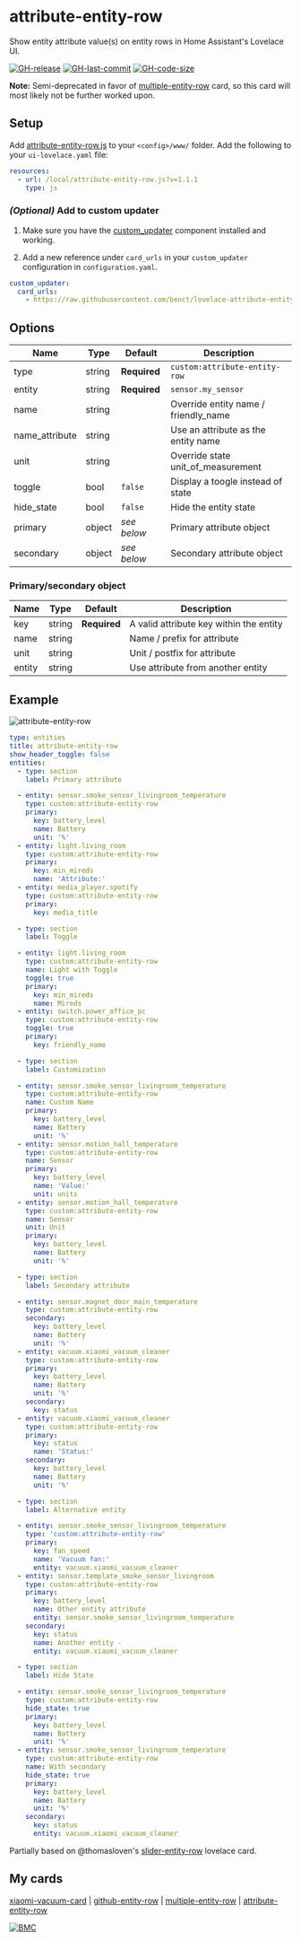 # attribute-entity-row
Show entity attribute value(s) on entity rows in Home Assistant's Lovelace UI.

[![GH-release](https://img.shields.io/badge/version-1.1.1-red.svg?style=flat-square)](https://raw.githubusercontent.com/benct/lovelace-attribute-entity-row/master/attribute-entity-row.js)
[![GH-last-commit](https://img.shields.io/github/last-commit/benct/lovelace-attribute-entity-row.svg?style=flat-square)](https://github.com/benct/lovelace-attribute-entity-row/commits/master)
[![GH-code-size](https://img.shields.io/github/languages/code-size/benct/lovelace-attribute-entity-row.svg?style=flat-square)](https://github.com/benct/lovelace-attribute-entity-row)

**Note:** Semi-deprecated in favor of [multiple-entity-row](https://github.com/benct/lovelace-multiple-entity-row) card, so this card will most likely not be further worked upon.

## Setup

Add [attribute-entity-row.js](https://raw.githubusercontent.com/benct/lovelace-attribute-entity-row/master/attribute-entity-row.js) to your `<config>/www/` folder. Add the following to your `ui-lovelace.yaml` file:

```yaml
resources:
  - url: /local/attribute-entity-row.js?v=1.1.1
    type: js
```

### *(Optional)* Add to custom updater

1. Make sure you have the [custom_updater](https://github.com/custom-components/custom_updater) component installed and working.

2. Add a new reference under `card_urls` in your `custom_updater` configuration in `configuration.yaml`.

```yaml
custom_updater:
  card_urls:
    - https://raw.githubusercontent.com/benct/lovelace-attribute-entity-row/master/tracker.json
```

## Options

| Name | Type | Default | Description
| ---- | ---- | ------- | -----------
| type | string | **Required** | `custom:attribute-entity-row`
| entity | string | **Required** | `sensor.my_sensor`
| name | string | | Override entity name / friendly_name
| name_attribute | string | | Use an attribute as the entity name
| unit | string | | Override state unit_of_measurement
| toggle | bool | `false` | Display a toogle instead of state
| hide_state | bool | `false` | Hide the entity state
| primary | object | *see below* | Primary attribute object
| secondary | object | *see below* | Secondary attribute object

### Primary/secondary object

| Name | Type | Default | Description
| ---- | ---- | ------- | -----------
| key  | string | **Required** | A valid attribute key within the entity
| name | string | | Name / prefix for attribute
| unit | string | | Unit / postfix for attribute
| entity | string | | Use attribute from another entity

## Example

![attribute-entity-row](https://raw.githubusercontent.com/benct/lovelace-attribute-entity-row/master/example.png)

```yaml
type: entities
title: attribute-entity-row
show_header_toggle: false
entities:
  - type: section
    label: Primary attribute

  - entity: sensor.smoke_sensor_livingroom_temperature
    type: custom:attribute-entity-row
    primary:
      key: battery_level
      name: Battery
      unit: '%'
  - entity: light.living_room
    type: custom:attribute-entity-row
    primary:
      key: min_mireds
      name: 'Attribute:'
  - entity: media_player.spotify
    type: custom:attribute-entity-row
    primary:
      key: media_title

  - type: section
    label: Toggle

  - entity: light.living_room
    type: custom:attribute-entity-row
    name: Light with Toggle
    toggle: true
    primary:
      key: min_mireds
      name: Mireds
  - entity: switch.power_office_pc
    type: custom:attribute-entity-row
    toggle: true
    primary:
      key: friendly_name

  - type: section
    label: Customization

  - entity: sensor.smoke_sensor_livingroom_temperature
    type: custom:attribute-entity-row
    name: Custom Name
    primary:
      key: battery_level
      name: Battery
      unit: '%'
  - entity: sensor.motion_hall_temperature
    type: custom:attribute-entity-row
    name: Sensor
    primary:
      key: battery_level
      name: 'Value:'
      unit: units
  - entity: sensor.motion_hall_temperature
    type: custom:attribute-entity-row
    name: Sensor
    unit: Unit
    primary:
      key: battery_level
      name: Battery
      unit: '%'

  - type: section
    label: Secondary attribute

  - entity: sensor.magnet_door_main_temperature
    type: custom:attribute-entity-row
    secondary:
      key: battery_level
      name: Battery
      unit: '%'
  - entity: vacuum.xiaomi_vacuum_cleaner
    type: custom:attribute-entity-row
    primary:
      key: battery_level
      name: Battery
      unit: '%'
    secondary:
      key: status
  - entity: vacuum.xiaomi_vacuum_cleaner
    type: custom:attribute-entity-row
    primary:
      key: status
      name: 'Status:'
    secondary:
      key: battery_level
      name: Battery
      unit: '%'

  - type: section
    label: Alternative entity

  - entity: sensor.smoke_sensor_livingroom_temperature
    type: 'custom:attribute-entity-row'
    primary:
      key: fan_speed
      name: 'Vacuum fan:'
      entity: vacuum.xiaomi_vacuum_cleaner
  - entity: sensor.template_smoke_sensor_livingroom
    type: custom:attribute-entity-row
    primary:
      key: battery_level
      name: Other entity attribute
      entity: sensor.smoke_sensor_livingroom_temperature
    secondary:
      key: status
      name: Another entity -
      entity: vacuum.xiaomi_vacuum_cleaner

  - type: section
    label: Hide State

  - entity: sensor.smoke_sensor_livingroom_temperature
    type: custom:attribute-entity-row
    hide_state: true
    primary:
      key: battery_level
      name: Battery
      unit: '%'
  - entity: sensor.smoke_sensor_livingroom_temperature
    type: custom:attribute-entity-row
    name: With secondary
    hide_state: true
    primary:
      key: battery_level
      name: Battery
      unit: '%'
    secondary:
      key: status
      entity: vacuum.xiaomi_vacuum_cleaner
```

Partially based on @thomasloven's [slider-entity-row](https://github.com/thomasloven/lovelace-slider-entity-row) lovelace card.

## My cards

[xiaomi-vacuum-card](https://github.com/benct/lovelace-xiaomi-vacuum-card) | 
[github-entity-row](https://github.com/benct/lovelace-github-entity-row) | 
[multiple-entity-row](https://github.com/benct/lovelace-multiple-entity-row) | 
[attribute-entity-row](https://github.com/benct/lovelace-attribute-entity-row)

[![BMC](https://www.buymeacoffee.com/assets/img/custom_images/white_img.png)](https://www.buymeacoff.ee/benct)
